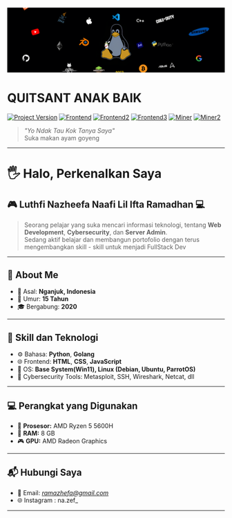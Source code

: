 [![header][header-url]][header-link]

# QUITSANT ANAK BAIK
[![Project Version][version-image]][version-url]
[![Frontend][Frontend-image]][Frontend-url]
[![Frontend2][Frontend-image2]][Frontend-url2]
[![Frontend3][Frontend-image3]][Frontend-url3]
[![Miner][Miner-image]][Miner-url]
[![Miner2][Miner-image2]][Miner-url2]

> *"Yo Ndak Tau Kok Tanya Saya"*  
> Suka makan ayam goyeng

---

# 🖐️ Halo, Perkenalkan Saya
## 🎮 **Luthfi Nazheefa Naafi Lil Ifta Ramadhan** 💻

> Seorang pelajar yang suka mencari informasi teknologi, tentang **Web Development**, **Cybersecurity**, dan **Server Admin**.  
> Sedang aktif belajar dan membangun portofolio dengan terus mengembangkan skill - skill untuk menjadi FullStack Dev

---

## 🏫 About Me

- 📍 Asal: **Nganjuk, Indonesia**
- 🍃 Umur: **15 Tahun**
- 🎓 Bergabung: **2020**

---

## 🚀 Skill dan Teknologi

- ⚙️ Bahasa: **Python**, **Golang**
- 🌐 Frontend: **HTML**, **CSS**, **JavaScript**
- 🐧 OS: **Base System(Win11), Linux (Debian, Ubuntu, ParrotOS)**
- 🔐 Cybersecurity Tools: Metasploit, SSH, Wireshark, Netcat, dll

---

## 💻 Perangkat yang Digunakan

- 🧠 **Prosesor:** AMD Ryzen 5 5600H  
- 🧠 **RAM:** 8 GB  
- 🎮 **GPU:** AMD Radeon Graphics

---

## 📬 Hubungi Saya

- 📧 Email: *ramazhefa@gmail.com*
- 🌐 Instagram : na.zef_

---

<!-- Markdown link & img dfn's -->

[header-url]: Header.png
[header-link]: https://github.com/Quitsant/myStyle.git

[version-image]: https://img.shields.io/badge/Version-1.0.0-brightgreen?style=for-the-badge&logo=appveyor
[version-url]: https://img.shields.io/badge/version-1.0.0-green

[Frontend-image]: https://img.shields.io/badge/Frontend-Html-orange?style=for-the-badge
[Frontend-url]: https://img.shields.io/badge/Frontend-Html-blue?style=for-the-badge

[Frontend-image2]: https://img.shields.io/badge/Frontend-CSS-blue?style=for-the-badge
[Frontend-url2]: https://img.shields.io/badge/Frontend-CSS-blue?style=for-the-badge

[Frontend-image3]: https://img.shields.io/badge/Frontend-JavaScript-yellow?style=for-the-badge
[Frontend-url3]: https://img.shields.io/badge/Frontend-JavaScript-yellow?style=for-the-badge

[Miner-image]: https://img.shields.io/badge/Learn-Python-blue?style=for-the-badge
[Miner-url]: https://img.shields.io/badge/Frontend-JavaScript-yellow?style=for-the-badge

[Miner-image2]: https://img.shields.io/badge/Learn-Golang-blue?style=for-the-badge
[Miner-url2]: https://img.shields.io/badge/Frontend-JavaScript-yellow?style=for-the-badge
